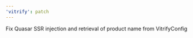 ```yaml
---
'vitrify': patch
---
```


Fix Quasar SSR injection and retrieval of product name from VitrifyConfig
